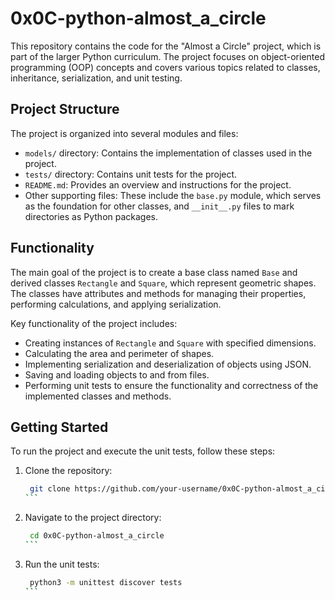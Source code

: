 # 0x0C-python-almost_a_circle

This repository contains the code for the "Almost a Circle" project, which is part of the larger Python curriculum. The project focuses on object-oriented programming (OOP) concepts and covers various topics related to classes, inheritance, serialization, and unit testing.

## Project Structure

The project is organized into several modules and files:

- `models/` directory: Contains the implementation of classes used in the project.
- `tests/` directory: Contains unit tests for the project.
- `README.md`: Provides an overview and instructions for the project.
- Other supporting files: These include the `base.py` module, which serves as the foundation for other classes, and `__init__.py` files to mark directories as Python packages.

## Functionality

The main goal of the project is to create a base class named `Base` and derived classes `Rectangle` and `Square`, which represent geometric shapes. The classes have attributes and methods for managing their properties, performing calculations, and applying serialization.

Key functionality of the project includes:

- Creating instances of `Rectangle` and `Square` with specified dimensions.
- Calculating the area and perimeter of shapes.
- Implementing serialization and deserialization of objects using JSON.
- Saving and loading objects to and from files.
- Performing unit tests to ensure the functionality and correctness of the implemented classes and methods.

## Getting Started

To run the project and execute the unit tests, follow these steps:

1. Clone the repository:

   ````bash
    git clone https://github.com/your-username/0x0C-python-almost_a_circle.git
   ```

2. Navigate to the project directory:

   ````bash
    cd 0x0C-python-almost_a_circle
   ```

3. Run the unit tests:

   ````bash
    python3 -m unittest discover tests
   ```

